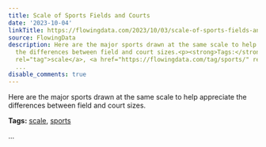 ```yaml
---
title: Scale of Sports Fields and Courts
date: '2023-10-04'
linkTitle: https://flowingdata.com/2023/10/03/scale-of-sports-fields-and-courts/
source: FlowingData
description: Here are the major sports drawn at the same scale to help appreciate
  the differences between field and court sizes.<p><strong>Tags:</strong> <a href="https://flowingdata.com/tag/scale/"
  rel="tag">scale</a>, <a href="https://flowingdata.com/tag/sports/" rel="tag">sports</a></p>
  ...
disable_comments: true
---
```

Here are the major sports drawn at the same scale to help appreciate the differences between field and court sizes.<p><strong>Tags:</strong> <a href="https://flowingdata.com/tag/scale/" rel="tag">scale</a>, <a href="https://flowingdata.com/tag/sports/" rel="tag">sports</a></p> ...